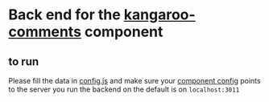 # Back end for the [kangaroo-comments](https://github.com/obiwankenoobi/kangaroo-comments) component

## to run
Please fill the data in [config.js](routes/config.js) and make sure your [component config](https://github.com/obiwankenoobi/kangaroo-comments/blob/master/src/lib/config.js) points to the server you run the backend on the default is on `localhost:3011` 